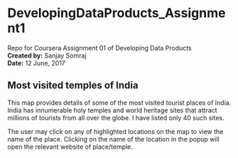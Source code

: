 # DevelopingDataProducts_Assignment1
Repo for Coursera Assignment 01 of Developing Data Products  
**Created by:** Sanjay Somraj  
**Date:** 12 June, 2017

## Most visited temples of India
This map provides details of some of the most visited tourist places of India. India has innumerable holy temples and world heritage sites that attract millions of tourists from all over the globe. I have listed only 40 such sites.

The user may click on any of highlighted locations on the map to view the name of the place. Clicking on the name of the location in the popup will open the relevant website of place/temple.